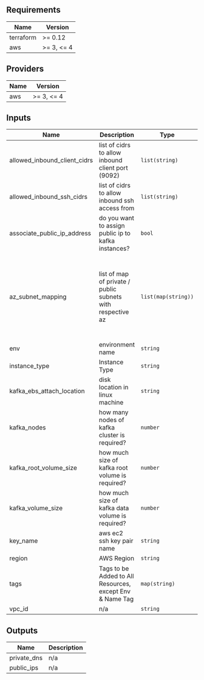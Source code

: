 ## Requirements

| Name | Version |
|------|---------|
| terraform | >= 0.12 |
| aws | >= 3, <= 4 |

## Providers

| Name | Version |
|------|---------|
| aws | >= 3, <= 4 |

## Inputs

| Name | Description | Type | Default | Required |
|------|-------------|------|---------|:--------:|
| allowed\_inbound\_client\_cidrs | list of cidrs to allow inbound client port (9092) | `list(string)` | <pre>[<br>  "0.0.0.0/0"<br>]</pre> | no |
| allowed\_inbound\_ssh\_cidrs | list of cidrs to allow inbound ssh access from | `list(string)` | <pre>[<br>  "0.0.0.0/0"<br>]</pre> | no |
| associate\_public\_ip\_address | do you want to assign public ip to kafka instances? | `bool` | `true` | no |
| az\_subnet\_mapping | list of map of private / public subnets with respective az | `list(map(string))` | <pre>[<br>  {<br>    "us-east-1a": "subnet-08eb68191564b2f17"<br>  },<br>  {<br>    "us-east-1b": "subnet-06575de9cbffc4085"<br>  },<br>  {<br>    "us-east-1c": "subnet-01ed603570aa2ee80"<br>  }<br>]</pre> | no |
| env | environment name | `string` | `"development"` | no |
| instance\_type | Instance Type | `string` | `"t2.micro"` | no |
| kafka\_ebs\_attach\_location | disk location in linux machine | `string` | `"/dev/sdc"` | no |
| kafka\_nodes | how many nodes of kafka cluster is required? | `number` | `1` | no |
| kafka\_root\_volume\_size | how much size of kafka root volume is required? | `number` | `10` | no |
| kafka\_volume\_size | how much size of kafka data volume is required? | `number` | `30` | no |
| key\_name | aws ec2 ssh key pair name | `string` | `"davinder-terraform"` | no |
| region | AWS Region | `string` | `"us-east-1"` | no |
| tags | Tags to be Added to All Resources, except Env & Name Tag | `map(string)` | <pre>{<br>  "owner": "Terraform",<br>  "software": "Apache Zookeeper"<br>}</pre> | no |
| vpc\_id | n/a | `string` | `"vpc-0646ae67a3f8ac6d7"` | no |

## Outputs

| Name | Description |
|------|-------------|
| private\_dns | n/a |
| public\_ips | n/a |

